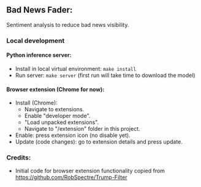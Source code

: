 ## Bad News Fader:
Sentiment analysis to reduce bad news visibility.

### Local development 

#### Python inference server:
- Install in local virtual environment: `make install`
- Run server: `make server` (first run will take time to download the model)

#### Browser extension (Chrome for now):
- Install (Chrome):
    - Navigate to extensions.
    - Enable "developer mode".
    - "Load unpacked extensions".
    - Navigate to "/extension" folder in this project.
- Enable: press extension icon (no disable yet).
- Update (code changes): go to extension details and press update.
   

### Credits:
- Initial code for browser extension functionality copied from https://github.com/RobSpectre/Trump-Filter